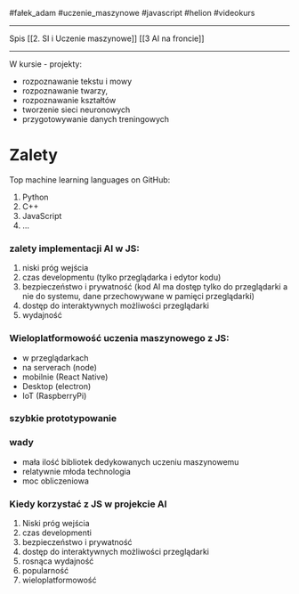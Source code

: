 #fałek_adam  #uczenie_maszynowe    #javascript 
#helion #videokurs

------------
Spis
[[2. SI i Uczenie maszynowe]]
[[3 AI na froncie]]







----------
W kursie - projekty:
- rozpoznawanie tekstu i mowy
- rozpoznawanie twarzy, 
- rozpoznawanie kształtów
- tworzenie sieci neuronowych
- przygotowywanie danych treningowych


# Zalety 
Top machine learning languages on GitHub:
1. Python
2. C++
3. JavaScript
4. ...

### zalety implementacji AI w JS:
1. niski próg wejścia
2. czas developmentu (tylko przeglądarka i edytor kodu)
3. bezpieczeństwo i prywatność (kod AI ma dostęp tylko do przeglądarki a nie do systemu, dane przechowywane w pamięci przeglądarki)
4. dostęp do interaktywnych możliwości przeglądarki
5. wydajność 

### Wieloplatformowość uczenia maszynowego z JS:
- w przeglądarkach
- na serverach (node)
- mobilnie (React Native)
- Desktop (electron)
- IoT (RaspberryPi)


### szybkie prototypowanie


### wady
- mała ilość bibliotek dedykowanych uczeniu maszynowemu
- relatywnie młoda technologia
- moc obliczeniowa


### Kiedy korzystać z JS w projekcie AI
1. Niski próg wejścia
2. czas developmenti
3. bezpieczeństwo i prywatność
4. dostęp do interaktywnych możliwości przeglądarki
5. rosnąca wydajność
6. popularność
7. wieloplatformowość




















